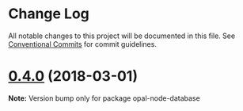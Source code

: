 # Change Log

All notable changes to this project will be documented in this file.
See [Conventional Commits](https://conventionalcommits.org) for commit guidelines.

<a name="0.4.0"></a>
# [0.4.0](https://github.com/telligro/opal-nodes/compare/opal-node-database@0.3.3...opal-node-database@0.4.0) (2018-03-01)





**Note:** Version bump only for package opal-node-database
